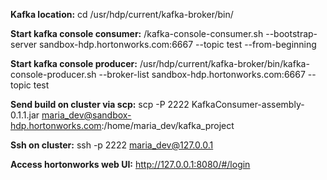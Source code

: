 <b>Kafka location:</b>
cd /usr/hdp/current/kafka-broker/bin/

<b>Start kafka console consumer:</b>
/kafka-console-consumer.sh --bootstrap-server sandbox-hdp.hortonworks.com:6667 --topic test --from-beginning

<b>Start kafka console producer:</b>
/usr/hdp/current/kafka-broker/bin/kafka-console-producer.sh --broker-list sandbox-hdp.hortonworks.com:6667 --topic test

<b>Send build on cluster via scp:</b>
scp -P 2222 KafkaConsumer-assembly-0.1.1.jar maria_dev@sandbox-hdp.hortonworks.com:/home/maria_dev/kafka_project

<b>Ssh on cluster:</b>
ssh -p 2222 maria_dev@127.0.0.1

<b>Access hortonworks web UI:</b>
http://127.0.0.1:8080/#/login